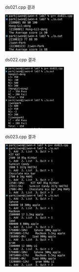 ds021.cpp 결과<br>

<img src= 'https://github.com/jiwonpark831/22300323_PJW_DS/blob/main/lab7/results/ds021.png' height = 120>


ds022.cpp 결과<br>

<img src= 'https://github.com/jiwonpark831/22300323_PJW_DS/blob/main/lab7/results/ds022.png' height = 200>


ds023.cpp 결과<br>

<img src= 'https://github.com/jiwonpark831/22300323_PJW_DS/blob/main/lab7/results/ds023.png' height = 400>